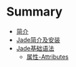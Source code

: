 # Summary

* [简介](README.md)
* [Jade简介及安装](chapter/README.md)
* [Jade基础语法](jade/README.md)
  * [属性-Attributes](attributes.md)

